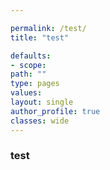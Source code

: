 ```yaml
---

permalink: /test/
title: "test"

defaults:
- scope:
path: ""
type: pages
values:
layout: single
author_profile: true
classes: wide
---
```



### test